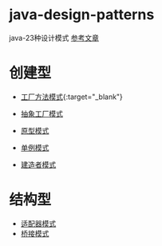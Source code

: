 # java-design-patterns
java-23种设计模式
[参考文章](https://zhuanlan.zhihu.com/p/651451595)

# 创建型

* [工厂方法模式](src/factoryMethod){:target="_blank"}
* [抽象工厂模式](src/abstractFactory)

* [原型模式](src/prototype)
* [单例模式](src/singleton)
* [建造者模式](src/builder)

# 结构型
* [适配器模式](src/adapter)
* [桥接模式](src/bridge)



